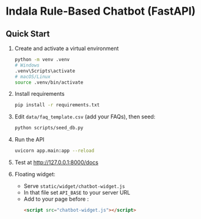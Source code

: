# Indala Rule-Based Chatbot (FastAPI)

## Quick Start
1) Create and activate a virtual environment
   ```bash
   python -m venv .venv
   # Windows
   .venv\Scripts\activate
   # macOS/Linux
   source .venv/bin/activate
   ```
2) Install requirements
   ```bash
   pip install -r requirements.txt
   ```
3) Edit `data/faq_template.csv` (add your FAQs), then seed:
   ```bash
   python scripts/seed_db.py
   ```
4) Run the API
   ```bash
   uvicorn app.main:app --reload
   ```
5) Test at http://127.0.0.1:8000/docs

6) Floating widget:
   - Serve `static/widget/chatbot-widget.js`
   - In that file set `API_BASE` to your server URL
   - Add to your page before </body>:
     ```html
     <script src="chatbot-widget.js"></script>
     ```
